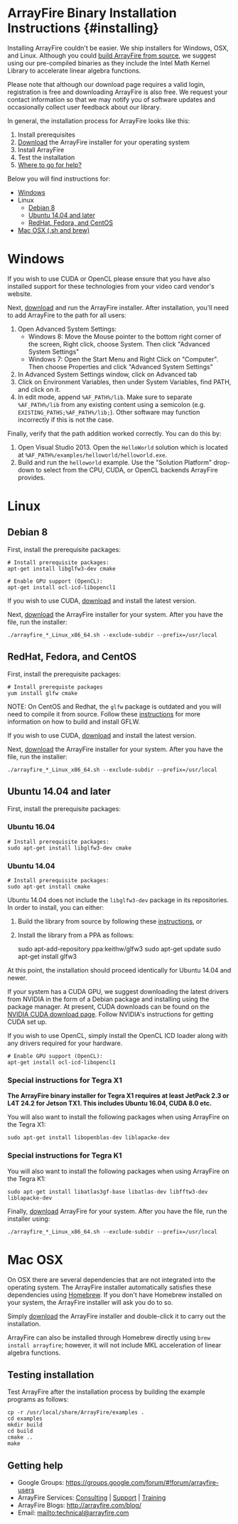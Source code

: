 ArrayFire Binary Installation Instructions {#installing}
=====

Installing ArrayFire couldn't be easier. We ship installers for Windows,
OSX, and Linux. Although you could
[build ArrayFire from source](https://github.com/arrayfire/arrayfire), we
suggest using our pre-compiled binaries as they include the Intel Math
Kernel Library to accelerate linear algebra functions.

Please note that although our download page requires a valid login, registration
is free and downloading ArrayFire is also free. We request your contact
information so that we may notify you of software updates and occasionally
collect user feedback about our library.

In general, the installation process for ArrayFire looks like this:

1. Install prerequisites
2. [Download](http://arrayfire.com/download/) the ArrayFire installer for your
   operating system
3. Install ArrayFire
4. Test the installation
5. [Where to go for help?](#GettingHelp)

Below you will find instructions for:

* [Windows](#Windows)
* Linux
    * [Debian 8](#Debian)
    * [Ubuntu 14.04 and later](#Ubuntu)
    * [RedHat, Fedora, and CentOS](#RPM-distros)
* [Mac OSX (.sh and brew)](#OSX)

# <a name="Windows"></a> Windows

If you wish to use CUDA or OpenCL please ensure that you have also installed
support for these technologies from your video card vendor's website.

Next, [download](http://arrayfire.com/download/) and run the ArrayFire
installer. After installation, you'll need to add ArrayFire to the path for
all users:

1. Open Advanced System Settings:
    * Windows 8: Move the Mouse pointer to the bottom right corner of the
      screen, Right click, choose System. Then click "Advanced System Settings"
    * Windows 7: Open the Start Menu and Right Click on "Computer". Then choose
      Properties and click "Advanced System Settings"
2. In Advanced System Settings window, click on Advanced tab
3. Click on Environment Variables, then under System Variables, find PATH, and
   click on it.
4. In edit mode, append `%AF_PATH%/lib`. Make sure to separate `%AF_PATH%/lib`
   from any existing content using a semicolon (e.g.
   `EXISTING_PATHS;%AF_PATH%/lib;`). Other software may function incorrectly
   if this is not the case.

Finally, verify that the path addition worked correctly. You can do this by:

1. Open Visual Studio 2013. Open the `HelloWorld` solution which is located at
   `%AF_PATH%/examples/helloworld/helloworld.exe`.
2. Build and run the `helloworld` example. Use the "Solution Platform"
   drop-down to select from the CPU, CUDA, or OpenCL backends ArrayFire
   provides.

# Linux

## <a name="Debian"></a> Debian 8

First, install the prerequisite packages:

    # Install prerequisite packages:
    apt-get install libglfw3-dev cmake

    # Enable GPU support (OpenCL):
    apt-get install ocl-icd-libopencl1

If you wish to use CUDA,
[download](https://developer.nvidia.com/cuda-downloads) and install the latest
version.

Next, [download](http://arrayfire.com/download/) the ArrayFire installer for
your system. After you have the file, run the installer:

    ./arrayfire_*_Linux_x86_64.sh --exclude-subdir --prefix=/usr/local

## <a name="RPM-distros"></a> RedHat, Fedora, and CentOS

First, install the prerequisite packages:

    # Install prerequiste packages
    yum install glfw cmake

NOTE: On CentOS and Redhat, the `glfw` package is outdated and you will need
to compile it from source. Follow these
[instructions](https://github.com/arrayfire/arrayfire/wiki/GLFW-for-ArrayFire)
for more information on how to build and install GFLW.

If you wish to use CUDA,
[download](https://developer.nvidia.com/cuda-downloads) and install the latest
version.

Next, [download](http://arrayfire.com/download/) the ArrayFire installer for
your system. After you have the file, run the installer:

    ./arrayfire_*_Linux_x86_64.sh --exclude-subdir --prefix=/usr/local

## <a name="Ubuntu"></a> Ubuntu 14.04 and later

First, install the prerequisite packages:

### Ubuntu 16.04

    # Install prerequisite packages:
    sudo apt-get install libglfw3-dev cmake

### Ubuntu 14.04

    # Install prerequisite packages:
    sudo apt-get install cmake

Ubuntu 14.04 does not include the `libglfw3-dev` package in its
repositories. In order to install, you can either:

1. Build the library from source by following these
   [instructions](https://github.com/arrayfire/arrayfire/wiki/GLFW-for-ArrayFire),
   or
2. Install the library from a PPA as follows:

    sudo apt-add-repository ppa:keithw/glfw3
    sudo apt-get update
    sudo apt-get install glfw3

At this point, the installation should proceed identically for Ubuntu 14.04
and newer.

If your system has a CUDA GPU, we suggest downloading the latest drivers
from NVIDIA in the form of a Debian package and installing using the
package manager. At present, CUDA downloads can be found on the
[NVIDIA CUDA download page](https://developer.nvidia.com/cuda-downloads).
Follow NVIDIA's instructions for getting CUDA set up.

If you wish to use OpenCL, simply install the OpenCL ICD loader along
with any drivers required for your hardware.

    # Enable GPU support (OpenCL):
    apt-get install ocl-icd-libopencl1

### Special instructions for Tegra X1

**The ArrayFire binary installer for Tegra X1 requires at least JetPack 2.3 or
L4T 24.2 for Jetson TX1. This includes Ubuntu 16.04, CUDA 8.0 etc.**

You will also want to install the following packages when using ArrayFire on
the Tegra X1:

    sudo apt-get install libopenblas-dev liblapacke-dev

### Special instructions for Tegra K1

You will also want to install the following packages when using ArrayFire on
the Tegra K1:

    sudo apt-get install libatlas3gf-base libatlas-dev libfftw3-dev liblapacke-dev

Finally, [download](http://arrayfire.com/download/) ArrayFire for your
system. After you have the file, run the installer using:

    ./arrayfire_*_Linux_x86_64.sh --exclude-subdir --prefix=/usr/local

# <a name="OSX"></a> Mac OSX

On OSX there are several dependencies that are not integrated into the
operating system. The ArrayFire installer automatically satisfies these
dependencies using [Homebrew](http://brew.sh/).
If you don't have Homebrew installed on your system, the ArrayFire installer
will ask you do to so.

Simply [download](http://arrayfire.com/download) the ArrayFire installer
and double-click it to carry out the installation.

ArrayFire can also be installed through Homebrew directly using
`brew install arrayfire`; however, it will
not include MKL acceleration of linear algebra functions.

## Testing installation

Test ArrayFire after the installation process by building the example programs
as follows:

    cp -r /usr/local/share/ArrayFire/examples .
    cd examples
    mkdir build
    cd build
    cmake ..
    make

## <a name="GettingHelp"></a> Getting help

* Google Groups: https://groups.google.com/forum/#!forum/arrayfire-users
* ArrayFire Services:  [Consulting](http://arrayfire.com/consulting/)  |  [Support](http://arrayfire.com/support/)   |  [Training](http://arrayfire.com/training/)
* ArrayFire Blogs: http://arrayfire.com/blog/
* Email: <mailto:technical@arrayfire.com>
